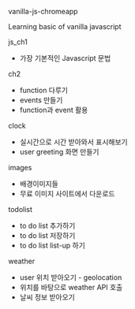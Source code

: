 vanilla-js-chromeapp

Learning basic of vanilla javascript

js_ch1

- 가장 기본적인 Javascript 문법

ch2

- function 다루기
- events 만들기
- function과 event 활용

clock

- 실시간으로 시간 받아와서 표시해보기
- user greeting 화면 만들기

images

- 배경이미지들
- 무료 이미지 사이트에서 다운로드

todolist

- to do list 추가하기
- to do list 저장하기
- to do list list-up 하기

weather

- user 위치 받아오기 - geolocation
- 위치를 바탕으로 weather API 호출
- 날씨 정보 받아오기
